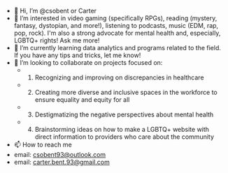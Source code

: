 - 👋 Hi, I’m @csobent or Carter
- 👀 I’m interested in video gaming (specifically RPGs), reading (mystery, fantasy, dystopian, and more!), listening to podcasts, music (EDM, rap, pop, rock). I'm also a strong advocate for mental health and, especially, LGBTQ+ rights! Ask me more!
- 🌱 I’m currently learning data analytics and programs related to the field. If you have any tips and tricks, let me know!
- 💞️ I’m looking to collaborate on projects focused on:
  - 1) Recognizing and improving on discrepancies in healthcare
  - 2) Creating more diverse and inclusive spaces in the workforce to ensure equality and equity for all
  - 3) Destigmatizing the negative perspectives about mental health
  - 4) Brainstorming ideas on how to make a LGBTQ+ website with direct information to providers who care about the community
- 📫 How to reach me 
- email: csobent93@outlook.com
- email: carter.bent.93@gmail.com
<!---
csobent/csobent is a ✨ special ✨ repository because its `README.md` (this file) appears on your GitHub profile.
You can click the Preview link to take a look at your changes.
--->
